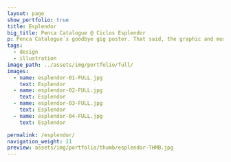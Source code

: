```yaml
---
layout: page
show_portfolio: true
title: Esplendor
big_title: Penca Catalogue @ Ciclos Esplendor
p: Penca Catalogue´s goodbye gig poster. That said, the graphic and musical work carries on. Penca now hides behind Condres.
tags:
  - design
  - illustration
image_path: ../assets/img/portfolio/full/
images:
  - name: esplendor-01-FULL.jpg
    text: Esplendor
  - name: esplendor-02-FULL.jpg
    text: Esplendor
  - name: esplendor-03-FULL.jpg
    text: Esplendor
  - name: esplendor-04-FULL.jpg
    text: Esplendor

permalink: /esplendor/
navigation_weight: 11
preview: assets/img/portfolio/thumb/esplendor-THMB.jpg
---
```

